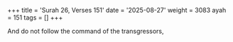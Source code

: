 +++
title = 'Surah 26, Verses 151'
date = '2025-08-27'
weight = 3083
ayah = 151
tags = []
+++

And do not follow the command of the transgressors,